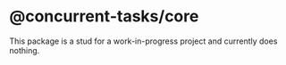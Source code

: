 # @concurrent-tasks/core

This package is a stud for a work-in-progress project and currently does nothing.

